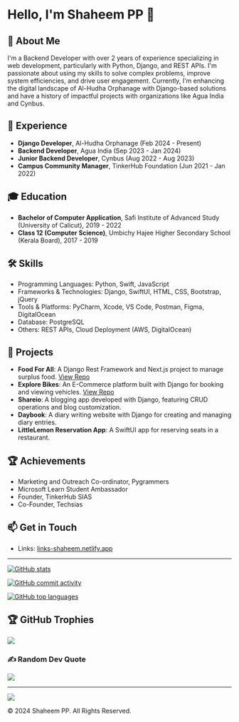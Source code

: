 # Hello, I'm Shaheem PP 👋

## 🚀 About Me
I'm a Backend Developer with over 2 years of experience specializing in web development, particularly with Python, Django, and REST APIs. I'm passionate about using my skills to solve complex problems, improve system efficiencies, and drive user engagement. Currently, I'm enhancing the digital landscape of Al-Hudha Orphanage with Django-based solutions and have a history of impactful projects with organizations like Agua India and Cynbus.

## 💼 Experience
- **Django Developer**, Al-Hudha Orphanage (Feb 2024 - Present)
- **Backend Developer**, Agua India (Sep 2023 - Jan 2024)
- **Junior Backend Developer**, Cynbus (Aug 2022 - Aug 2023)
- **Campus Community Manager**, TinkerHub Foundation (Jun 2021 - Jan 2022)

## 🎓 Education
- **Bachelor of Computer Application**, Safi Institute of Advanced Study (University of Calicut), 2019 - 2022
- **Class 12 (Computer Science)**, Umbichy Hajee Higher Secondary School (Kerala Board), 2017 - 2019

## 🛠 Skills
- Programming Languages: Python, Swift, JavaScript
- Frameworks & Technologies: Django, SwiftUI, HTML, CSS, Bootstrap, jQuery
- Tools & Platforms: PyCharm, Xcode, VS Code, Postman, Figma, DigitalOcean
- Database: PostgreSQL
- Others: REST APIs, Cloud Deployment (AWS, DigitalOcean)

## 🌟 Projects
- **Food For All**: A Django Rest Framework and Next.js project to manage surplus food. [View Repo](https://github.com/AkshayBenny/food-surplus-detection)
- **Explore Bikes**: An E-Commerce platform built with Django for booking and viewing vehicles. [View Repo](https://github.com/shaheem-pp/Explore-Bikes)
- **Shareio**: A blogging app developed with Django, featuring CRUD operations and blog customization.
- **Daybook**: A diary writing website with Django for creating and managing diary entries.
- **LittleLemon Reservation App**: A SwiftUI app for reserving seats in a restaurant.

## 🏆 Achievements
- Marketing and Outreach Co-ordinator, Pygrammers
- Microsoft Learn Student Ambassador
- Founder, TinkerHub SIAS
- Co-Founder, Techsias

## 📫 Get in Touch
- Links: [links-shaheem.netlify.app](https://links-shaheem.netlify.app/)

---

[![GitHub stats](https://github-readme-stats.vercel.app/api?username=shaheem-pp&theme=blue-green&hide_border=false&include_all_commits=false&count_private=true)]()

[![GitHub commit activity](https://github-readme-streak-stats.herokuapp.com/?user=shaheem-pp&theme=blue-green&hide_border=false)]()

[![GitHub top languages](https://github-readme-stats.vercel.app/api/top-langs/?username=shaheem-pp&hide=javascript,scss,css,html&theme=blue-green&hide_border=false&include_all_commits=false&count_private=true&layout=compact)]()




## 🏆 GitHub Trophies
![](https://github-profile-trophy.vercel.app/?username=shaheem-pp&theme=matrix&no-frame=false&no-bg=false&margin-w=4)



### ✍️ Random Dev Quote
![](https://quotes-github-readme.vercel.app/api?type=horizontal&theme=dark)

---
[![](https://visitcount.itsvg.in/api?id=shaheem-pp&icon=5&color=3)](https://visitcount.itsvg.in)



© 2024 Shaheem PP. All Rights Reserved.
